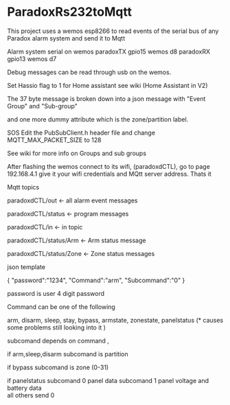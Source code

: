 # ParadoxRs232toMqtt
This project uses a wemos esp8266 to read events of the serial bus of any Paradox alarm system and send it to Mqtt

  Alarm system serial on wemos 
  paradoxTX gpio15 wemos d8 
  paradoxRX gpio13 wemos d7
	
  Debug messages can be read through usb on the wemos.


Set Hassio flag to 1 for Home assistant see wiki (Home Assistant in V2)
        
        
The 37 byte message is broken down into a json message with "Event Group" and "Sub-group" 

and one more dummy attribute which is the zone/partition label.

SOS Edit the PubSubClient.h header file and change MQTT_MAX_PACKET_SIZE to 128

See wiki for more info on Groups and sub groups 

After flashing the wemos connect to its wifi, (paradoxdCTL), go to page 192.168.4.1 give it your wifi credentials and MQtt server address. Thats it  

Mqtt topics 

paradoxdCTL/out           <- all alarm event messages

paradoxdCTL/status       <- program messages

paradoxdCTL/in           <- in topic 

paradoxdCTL/status/Arm   <- Arm status message

paradoxdCTL/status/Zone  <- Zone status messages



json template 


{
 "password":"1234",
 "Command":"arm",
 "Subcommand":"0"
}

password is user 4 digit password

Command can be one of the following 

  arm,
  disarm,
  sleep,
  stay,
  bypass,
  armstate,
  zonestate,
  panelstatus (* causes some problems still looking into it )
	
  
  subcomand depends on command ,
	
  if arm,sleep,disarm subcomand is partition
	
  if bypass subcomand is zone (0-31) 
  
  if panelstatus subcomand 0 panel data 
  		 subcomand 1 panel voltage and battery data 	
  all others send 0
  
